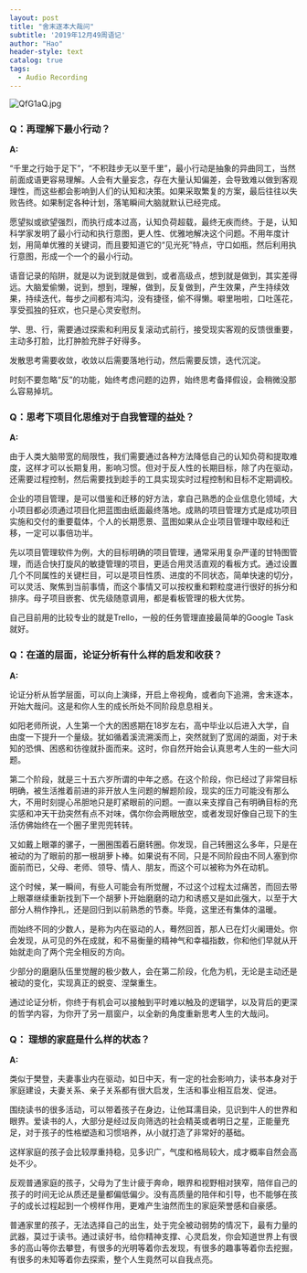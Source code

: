 ```yaml
---
layout: post
title: "舍末逐本大哉问"
subtitle: '2019年12月49周语记'
author: "Hao"
header-style: text
catalog: true
tags:
  - Audio Recording
---
```




![QfG1aQ.jpg](https://s2.ax1x.com/2019/12/15/QfG1aQ.jpg)

### Q：再理解下最小行动？

**A:**

“千里之行始于足下”，“不积跬步无以至千里”，最小行动是抽象的异曲同工，当然前面成语更容易理解。人会有大量妄念，存在大量认知偏差，会导致难以做到客观理性，而这些都会影响到人们的认知和决策。如果采取繁复的方案，最后往往以失败告终。如果制定各种计划，落笔瞬间大脑就默认已经完成。

愿望拟或欲望强烈，而执行成本过高，认知负荷超载，最终无疾而终。于是，认知科学家发明了最小行动和执行意图，更人性、优雅地解决这个问题。不用年度计划，用简单优雅的关键词，而且要知道它的“见光死”特点，守口如瓶，然后利用执行意图，形成一个一个的最小行动。

语音记录的陷阱，就是以为说到就是做到，或者高级点，想到就是做到，其实差得远。大脑爱偷懒，说到，想到，理解，做到，反复做到，产生效果，产生持续效果，持续迭代，每步之间都有鸿沟，没有捷径，偷不得懒。噼里啪啦，口吐莲花，享受孤独的狂欢，也只是心灵安慰剂。

学、思、行，需要通过探索和利用反复滚动式前行，接受现实客观的反馈很重要，主动多打脸，比打肿脸充胖子好得多。

发散思考需要收敛，收敛以后需要落地行动，然后需要反馈，迭代沉淀。

时刻不要忽略“反”的功能，始终考虑问题的边界，始终思考备择假设，会稍微没那么容易掉坑。



### Q：思考下项目化思维对于自我管理的益处？

**A:**

由于人类大脑带宽的局限性，我们需要通过各种方法降低自己的认知负荷和提取难度，这样才可以长期复用，影响习惯。但对于反人性的长期目标，除了内在驱动，还需要过程控制，然后需要找到趁手的工具实现实时过程控制和目标不定期调校。

企业的项目管理，是可以借鉴和迁移的好方法，拿自己熟悉的企业信息化领域，大小项目都必须通过项目化把蓝图由纸面最终落地。成熟的项目管理方式是成功项目实施和交付的重要载体，个人的长期愿景、蓝图如果从企业项目管理中取经和迁移，一定可以事倍功半。

先以项目管理软件为例，大的目标明确的项目管理，通常采用复杂严谨的甘特图管理，而适合快打旋风的敏捷管理的项目，更适合用灵活直观的看板方式。通过设置几个不同属性的关键栏目，可以是项目性质、进度的不同状态，简单快速的切分，可以灵活、聚焦到当前事情，而这个事情又可以按权重和颗粒度进行很好的拆分和排序。母子项目嵌套、优先级随意调用，都是看板管理的极大优势。

自己目前用的比较专业的就是Trello，一般的任务管理直接最简单的Google Task就好。



### Q：在道的层面，论证分析有什么样的启发和收获？

**A:**

论证分析从哲学层面，可以向上演绎，开启上帝视角，或者向下追溯，舍末逐本，开始大哉问。这是和你人生的成长所处不同阶段息息相关。

如阳老师所说，人生第一个大的困惑期在18岁左右，高中毕业以后进入大学，自由度一下提升一个量级。犹如循着溪流溯溪而上，突然就到了宽阔的湖面，对于未知的恐惧、困惑和彷徨就扑面而来。这时，你自然开始会认真思考人生的一些大问题。

第二个阶段，就是三十五六岁所谓的中年之惑。在这个阶段，你已经过了非常目标明确，被生活推着前进的非开放人生问题的解题阶段，现实的压力可能没有那么大，不用时刻提心吊胆地只是盯紧眼前的问题。一直以来支撑自己有明确目标的充实感和冲天干劲突然有点不对味，偶尔你会两眼放空，或者发现好像自己现下的生活仿佛始终在一个圈子里兜兜转转。

又如戴上眼罩的骡子，一圈圈围着石磨转圈。你发现，自己转圈这么多年，只是在被动的为了眼前的那一根胡萝卜棒。如果说有不同，只是不同阶段由不同人塞到你面前而已，父母、老师、领导、情人、朋友，而这个可以被称为外在动机。

这个时候，某一瞬间，有些人可能会有所觉醒，不过这个过程太过痛苦，而回去带上眼罩继续重新找到下一个胡萝卜开始磨磨的动力和诱惑又是如此强大，以至于大部分人稍作挣扎，还是回归到以前熟悉的节奏。毕竟，这里还有集体的温暖。

而始终不同的少数人，是称为内在驱动的人，蓦然回首，那人已在灯火阑珊处。你会发现，从可见的外在成就，和不易衡量的精神气和幸福指数，你和他们早就从开始就走向了两个完全相反的方向。

少部分的磨磨队伍里觉醒的极少数人，会在第二阶段，化危为机，无论是主动还是被动的变化，实现真正的蜕变、涅槃重生。

通过论证分析，你终于有机会可以接触到平时难以触及的逻辑学，以及背后的更深的哲学内容，为你开了另一扇窗户，以全新的角度重新思考人生的大哉问。



### Q： 理想的家庭是什么样的状态？

**A:**

类似于樊登，夫妻事业内在驱动，如日中天，有一定的社会影响力，读书本身对于家庭建设，夫妻关系、亲子关系都有很大启发，生活和事业相互启发、促进。

围绕读书的很多活动，可以带着孩子在身边，让他耳濡目染，见识到牛人的世界和眼界。爱读书的人，大部分是经过反向筛选的社会精英或者明日之星，正能量充足，对于孩子的性格塑造和习惯培养，从小就打造了非常好的基础。

这样家庭的孩子会比较厚重持稳，见多识广，气度和格局较大，成才概率自然会高处不少。

反观普通家庭的孩子，父母为了生计疲于奔命，眼界和视野相对狭窄，陪伴自己的孩子的时间无论从质还是量都偏低偏少。没有高质量的陪伴和引导，也不能够在孩子的成长过程起到一个榜样作用，更难产生油然而生的家庭荣誉感和自豪感。

普通家里的孩子，无法选择自己的出生，处于完全被动弱势的情况下，最有力量的武器，莫过于读书。通过读好书，给你精神支撑、心灵启发，你会知道世界上有很多的高山等你去攀登，有很多的光明等着你去发现，有很多的趣事等着你去挖掘，有很多的未知等着你去探索，整个人生竟然可以自我点亮。
